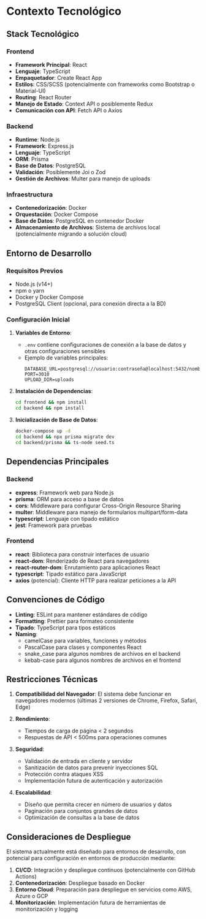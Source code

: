 # Contexto Tecnológico

## Stack Tecnológico

### Frontend

- **Framework Principal**: React
- **Lenguaje**: TypeScript
- **Empaquetador**: Create React App
- **Estilos**: CSS/SCSS (potencialmente con frameworks como Bootstrap o Material-UI)
- **Routing**: React Router
- **Manejo de Estado**: Context API o posiblemente Redux
- **Comunicación con API**: Fetch API o Axios

### Backend

- **Runtime**: Node.js
- **Framework**: Express.js
- **Lenguaje**: TypeScript
- **ORM**: Prisma
- **Base de Datos**: PostgreSQL
- **Validación**: Posiblemente Joi o Zod
- **Gestión de Archivos**: Multer para manejo de uploads

### Infraestructura

- **Contenedorización**: Docker
- **Orquestación**: Docker Compose
- **Base de Datos**: PostgreSQL en contenedor Docker
- **Almacenamiento de Archivos**: Sistema de archivos local (potencialmente migrando a solución cloud)

## Entorno de Desarrollo

### Requisitos Previos

- Node.js (v14+)
- npm o yarn 
- Docker y Docker Compose
- PostgreSQL Client (opcional, para conexión directa a la BD)

### Configuración Inicial

1. **Variables de Entorno**:
   - `.env` contiene configuraciones de conexión a la base de datos y otras configuraciones sensibles
   - Ejemplo de variables principales:
     ```
     DATABASE_URL=postgresql://usuario:contraseña@localhost:5432/nombd
     PORT=3010
     UPLOAD_DIR=uploads
     ```

2. **Instalación de Dependencias**:
   ```bash
   cd frontend && npm install
   cd backend && npm install
   ```

3. **Inicialización de Base de Datos**:
   ```bash
   docker-compose up -d
   cd backend && npx prisma migrate dev
   cd backend/prisma && ts-node seed.ts
   ```

## Dependencias Principales

### Backend

- **express**: Framework web para Node.js
- **prisma**: ORM para acceso a base de datos
- **cors**: Middleware para configurar Cross-Origin Resource Sharing
- **multer**: Middleware para manejo de formularios multipart/form-data
- **typescript**: Lenguaje con tipado estático
- **jest**: Framework para pruebas

### Frontend

- **react**: Biblioteca para construir interfaces de usuario
- **react-dom**: Renderizado de React para navegadores
- **react-router-dom**: Enrutamiento para aplicaciones React
- **typescript**: Tipado estático para JavaScript
- **axios** (potencial): Cliente HTTP para realizar peticiones a la API

## Convenciones de Código

- **Linting**: ESLint para mantener estándares de código
- **Formatting**: Prettier para formateo consistente
- **Tipado**: TypeScript para tipos estáticos
- **Naming**: 
  - camelCase para variables, funciones y métodos
  - PascalCase para clases y componentes React
  - snake_case para algunos nombres de archivos en el backend
  - kebab-case para algunos nombres de archivos en el frontend

## Restricciones Técnicas

1. **Compatibilidad del Navegador**: El sistema debe funcionar en navegadores modernos (últimas 2 versiones de Chrome, Firefox, Safari, Edge)

2. **Rendimiento**: 
   - Tiempos de carga de página < 2 segundos
   - Respuestas de API < 500ms para operaciones comunes

3. **Seguridad**:
   - Validación de entrada en cliente y servidor
   - Sanitización de datos para prevenir inyecciones SQL
   - Protección contra ataques XSS
   - Implementación futura de autenticación y autorización

4. **Escalabilidad**:
   - Diseño que permita crecer en número de usuarios y datos
   - Paginación para conjuntos grandes de datos
   - Optimización de consultas a la base de datos

## Consideraciones de Despliegue

El sistema actualmente está diseñado para entornos de desarrollo, con potencial para configuración en entornos de producción mediante:

1. **CI/CD**: Integración y despliegue continuos (potencialmente con GitHub Actions)
2. **Contenedorización**: Despliegue basado en Docker
3. **Entorno Cloud**: Preparación para despliegue en servicios como AWS, Azure o GCP
4. **Monitorización**: Implementación futura de herramientas de monitorización y logging 